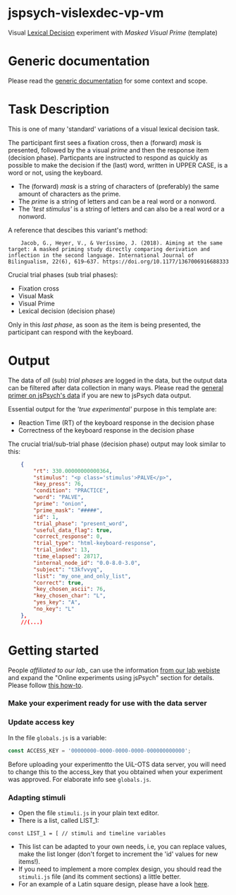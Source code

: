 # jspsych-vislexdec-vp-vm
Visual [Lexical Decision](https://en.wikipedia.org/wiki/Lexical_decision_task) experiment with _Masked_ _Visual Prime_ (template) 

# Generic documentation
Please read the [generic documentation](https://github.com/UiL-OTS-labs/jspsych-uil-template-docs) for some context and scope.

# Task Description
This is one of many 'standard' variations of a visual lexical decision task.

The participant first sees a fixation cross, then a (forward) _mask_ is presented, followed by the a visual _prime_ and then the response item (decision phase). Particpants are instructed to respond as quickly as possible to make the decision if the (last) word, written in UPPER CASE, is a word or not, using the keyboard.

- The (forward) _mask_ is a string of characters of (preferably) the same amount of characters as the prime.
- The _prime_ is a string of letters and can be a real word or a nonword.
- The _'test stimulus'_ is a string of letters and can also be a real word or a nonword.

A reference that descibes this variant's method:

		Jacob, G., Heyer, V., & Veríssimo, J. (2018). Aiming at the same target: A masked priming study directly comparing derivation and inflection in the second language. International Journal of Bilingualism, 22(6), 619–637. https://doi.org/10.1177/1367006916688333


Crucial trial phases (sub trial phases):
- Fixation cross
- Visual Mask
- Visual Prime
- Lexical decision (decision phase)

Only in this _last phase_, as soon as the item is being presented, the participant can respond with the keyboard.

# Output
The data of _all_ (sub) _trial phases_ are logged in the data, but the output data can be filtered after data collection in many ways.
Please read the [general primer on jsPsych's data](https://github.com/UiL-OTS-labs/jspsych-output) if you are new to jsPsych data output.

Essential output for the _'true experimental'_ purpose in this template are:

- Reaction Time (RT) of the keyboard response in the decision phase
- Correctness of the keyboard response in the decision phase

The crucial trial/sub-trial phase (decision phase) output may look similar to this:

```json
	{
		"rt": 330.00000000000364,
		"stimulus": "<p class='stimulus'>PALVE</p>",
		"key_press": 76,
		"condition": "PRACTICE",
		"word": "PALVE",
		"prime": "onion",
		"prime_mask": "#####",
		"id": 1,
		"trial_phase": "present_word",
		"useful_data_flag": true,
		"correct_response": 0,
		"trial_type": "html-keyboard-response",
		"trial_index": 13,
		"time_elapsed": 28717,
		"internal_node_id": "0.0-8.0-3.0",
		"subject": "t3kfvvyq",
		"list": "my_one_and_only_list",
		"correct": true,
		"key_chosen_ascii": 76,
		"key_chosen_char": "L",
		"yes_key": "A",
		"no_key": "L"
	},
	//(...)
```
# Getting started 
People _affiliated to our lab__ can use the information [from our lab webiste](https://uilots-labs.wp.hum.uu.nl/experiments/overview/) and expand the "Online experiments using jsPsych" section for details. Please follow [this how-to](https://uilots-labs.wp.hum.uu.nl/how-to/online-experimenting/).

### Make your experiment ready for use with the data server

### Update access key
In the file `globals.js` is a variable:
```javascript
const ACCESS_KEY = '00000000-0000-0000-0000-000000000000';
```
Before uploading your experimentto the UiL-OTS data server, you will need to change this to the access_key that you obtained when your experiment was approved. For elaborate info see `globals.js`.


### Adapting stimuli
- Open the file `stimuli.js` in your plain text editor.
- There is a list, called LIST_1:

```javacript
const LIST_1 = [ // stimuli and timeline variables

```
-  This list can be adapted to your own needs, i.e, you can replace values, make the list longer (don't forget to increment the 'id' values for new items!).
- If you need to implement a more complex design, you should read the `stimuli.js` file (and its comment sections) a little better. 
- For an example of a Latin square design, please have a look [here](https://github.com/UiL-OTS-labs/jspsych-spr-mw).

